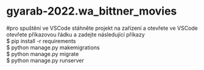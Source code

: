 # gyarab-2022.wa_bittner_movies

#pro spuštění ve VSCode stáhněte projekt na zařízení a otevřete ve VSCode
otevřete příkazovou řádku a zadejte následující příkazy  
$ pip install -r requirements  
$ python manage.py makemigrations  
$ python manage.py migrate  
$ python manage.py runserver  
